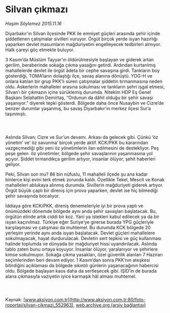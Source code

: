 # Silvan çıkmazı

*Haşim Söylemez 2015.11.16*

<div class="pNewsDetailMainContent ctx_content" itemprop="articleBody">
 <p>
  Diyarbakır’ın Silvan ilçesinde PKK ile emniyet güçleri arasında şehir içinde şiddetlenen çatışmalar sivilleri vuruyor. Örgüt birçok yerde isyan hazırlığı yaparken devlet masumların mağduriyetini engelleyecek tedbirleri almıyor. Halk çareyi göç etmekte buluyor.
 </p>
 <p>
  3 Kasım’da Müslüm Tayyar’ın öldürülmesiyle başlayan ve giderek artan gerilim, beraberinde sokağa çıkma yasağını getirdi. Ardından kurtarılmış mahallelerde devlet ile örgüt âdeta bir cephe savaşına girdi. Tankların boy gösterdiği, TOMA’ların dolaştığı ilçe, savaş alanına dönüştü. YDG-H ve onlara katılan bir grup PKK’lı süren çatışmalar şiddetin tırmanmasına neden oldu. Askerlerin mahalleler arasına sokulması ve tankların şehri işgal etmesi, Silvan’ı bir çıkmazın içine sürüklemiş durumda. Nitekim HDP Eş Genel Başkanı Selahattin Demirtaş, “Ordunun da dâhil olduğu bir şehir savaşı yaşanıyor.” diyerek tepki gösterdi. Bölgede daha önce Nusaybin ve Cizre’de benzer durumlar yaşanmış, bu savaş Diyarbakır’ın merkez ilçesi Sur’a taşınmıştı.
 </p>
 <p>
  <img alt="" src="http://web.archive.org/web/20151119043116im_/http://medya.aksiyon.com.tr//aksiyon/2015/11/16/573082.jpg "/>
 </p>
 <p>
  <img alt="" src="http://web.archive.org/web/20151119043116im_/http://medya.aksiyon.com.tr//aksiyon/2015/11/16/573083.jpg "/>
 </p>
 <p>
  <img alt="" src="http://web.archive.org/web/20151119043116im_/http://medya.aksiyon.com.tr//aksiyon/2015/11/16/573084.jpg "/>
 </p>
 <p>
  Aslında Silvan; Cizre ve Sur’un devamı. Arkası da gelecek gibi. Çünkü ‘öz yönetim’ ve’ öz savunma’ birçok yerde aktif. KCK/PKK bu kararından vazgeçmediği gibi yeni öz yönetimlerin ilan edilmesini de destekliyor. Peş peşe gelen  öz yönetimler, bölgede şehir savaşlarının yaşanmasına yol açıyor. Şiddet tırmandıkça gerilim artıyor, insanlar ölüyor, şehit haberleri geliyor.
 </p>
 <p>
  Peki, Silvan son mu? 86 bin nüfuslu, 11 mahalleli ilçede şu ana kadar binlerce kişi evini terk etmek zorunda kaldı. Özellikle Tekel, Mescit ve Konak mahalleleri ablukaya alınmış durumda. Sivillerin mağduriyeti giderek artıyor. Örgüt büyük çaplı bir direniş için prova yaparken, devlet ise hiç bilmediği şehir savaşında bocalıyor.
 </p>
 <p>
  İddiaya göre KCK/PKK, direniş denemeleriyle iyi bir prova yaptı ve önümüzdeki dönemde bölgede aynı anda şehir savaşları başlatacak. Bu, örgütün elinde artık ciddi bir koz. Yani ya istekleri kabul edilecek ya da bir isyan kaçınılmaz. Türkiye eğer Suriye’ye girerse burada YPG güçleriyle karşılaşması ve çatışması da muhtemel. Bu durumda KCK bölgede 20 yerleşim yerinde aynı anda isyan başlatacak. Devlet güçleri mahallelere sokulmayacak, hayat durdurulacak. Devletin sert tepkisi ve güç kullanması halinde toplumda ve dünyada bir mağduriyet hissi uyandırılacak. Aslında tablo zaten bunu ortaya koyuyor. İnsanlar ölüyor, yaralanıyor ve şehirlere kimse sokulmuyor. Sokağa çıkma yasakları, özel güvenlik alanları 7 Haziran seçimlerinden beri devam ediyor. 1 Kasım’dan sonra PKK’nın ateşkesi bitirdiğini açıklaması da bölgede sıkıntılı günlerin yaşanacağının habercisi oldu. Bölgede başlayan kaos daha da sertleşecek gibi. IŞİD’in de burada alana çıkmasıyla vaziyetin iyice karmaşık hâl alması muhtemel.
 </p>
 <p>
  <img alt="" src="http://web.archive.org/web/20151119043116im_/http://medya.aksiyon.com.tr//aksiyon/2015/11/16/573085.jpg "/>
 </p>
 <p>
  <img alt="" src="http://web.archive.org/web/20151119043116im_/http://medya.aksiyon.com.tr//aksiyon/2015/11/16/573086.jpg "/>
 </p>
 <p>
  <img alt="" src="http://web.archive.org/web/20151119043116im_/http://medya.aksiyon.com.tr//aksiyon/2015/11/16/573087.jpg "/>
 </p>
</div>


Kaynak: [www.aksiyon.com.tr](http://www.aksiyon.com.tr:80/foto-roportaj/silvan-cikmazi_552963), [web.archive.org (arşiv bağlantısı)](http://web.archive.org/web/20151119043116/http://www.aksiyon.com.tr:80/foto-roportaj/silvan-cikmazi_552963)
